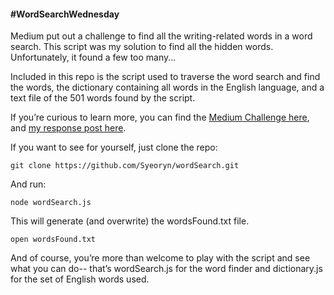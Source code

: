 #### #WordSearchWednesday

Medium put out a challenge to find all the writing-related words in a word search.  This script was my solution to find all the hidden words.  Unfortunately, it found a few too many...

Included in this repo is the script used to traverse the word search and find the words, the dictionary containing all words in the English language, and a text file of the 501 words found by the script.

If you’re curious to learn more, you can find the [Medium Challenge here](https://medium.com/@Medium/wordsearchwednesday-a519722b5afd), and [my response post here](https://medium.com/@syeoryn/how-i-arguably-defeated-mediums-wordsearchwednesday-d09659aecd06).

If you want to see for yourself, just clone the repo:
```
git clone https://github.com/Syeoryn/wordSearch.git
```

And run:
```
node wordSearch.js
```

This will generate (and overwrite) the wordsFound.txt file.  
```
open wordsFound.txt
```

And of course, you’re more than welcome to play with the script and see what you can do-- that’s wordSearch.js for the word finder and dictionary.js for the set of English words used.
